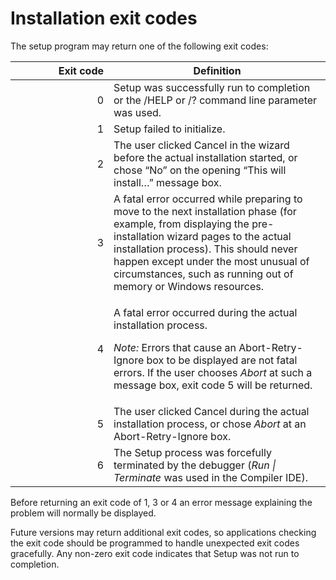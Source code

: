 # Installation exit codes

The setup program may return one of the following exit codes:

<table><thead><tr><th width="141" align="right">Exit code</th><th>Definition</th></tr></thead><tbody><tr><td align="right">0</td><td>Setup was successfully run to completion or the /HELP or /? command line parameter was used.</td></tr><tr><td align="right">1</td><td>Setup failed to initialize.</td></tr><tr><td align="right">2</td><td>The user clicked Cancel in the wizard before the actual installation started, or chose “No” on the opening “This will install…” message box.</td></tr><tr><td align="right">3</td><td>A fatal error occurred while preparing to move to the next installation phase (for example, from displaying the pre-installation wizard pages to the actual installation process). This should never happen except under the most unusual of circumstances, such as running out of memory or Windows resources.</td></tr><tr><td align="right">4</td><td><p>A fatal error occurred during the actual installation process.</p><p><em>Note:</em> Errors that cause an Abort-Retry-Ignore box to be displayed are not fatal errors. If the user chooses <em>Abort</em> at such a message box, exit code 5 will be returned.</p></td></tr><tr><td align="right">5</td><td>The user clicked Cancel during the actual installation process, or chose <em>Abort</em> at an Abort-Retry-Ignore box.</td></tr><tr><td align="right">6</td><td>The Setup process was forcefully terminated by the debugger (<em>Run | Terminate</em> was used in the Compiler IDE).</td></tr></tbody></table>

Before returning an exit code of 1, 3 or 4 an error message explaining the problem will normally be displayed.

Future versions may return additional exit codes, so applications checking the exit code should be programmed to handle unexpected exit codes gracefully. Any non-zero exit code indicates that Setup was not run to completion.
